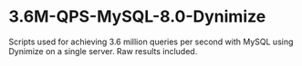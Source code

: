 # 3.6M-QPS-MySQL-8.0-Dynimize
Scripts used for achieving 3.6 million queries per second with MySQL using Dynimize on a single server. Raw results included.
